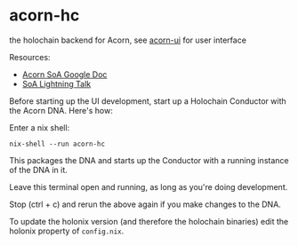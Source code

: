# acorn-hc
the holochain backend for Acorn, see [acorn-ui](https://github.com/h-be/acorn-ui) for user interface

Resources:
* [Acorn SoA Google Doc](https://docs.google.com/document/d/1VTne9BmrQgAgUV873pVm1yP2l--IMEGawfqnf5tpBaQ)
* [SoA Lightning Talk](https://www.youtube.com/embed/-z47R9wN5SQ?start=53&end=650&autoplay=1)

Before starting up the UI development, start up a Holochain Conductor with the Acorn DNA. Here's how:

Enter a nix shell:
```
nix-shell --run acorn-hc
```
This packages the DNA and starts up the Conductor with a running instance of the DNA in it.

Leave this terminal open and running, as long as you're doing development.

Stop (ctrl + c) and rerun the above again if you make changes to the DNA.

To update the holonix version (and therefore the holochain binaries) edit the holonix property of `config.nix`.
